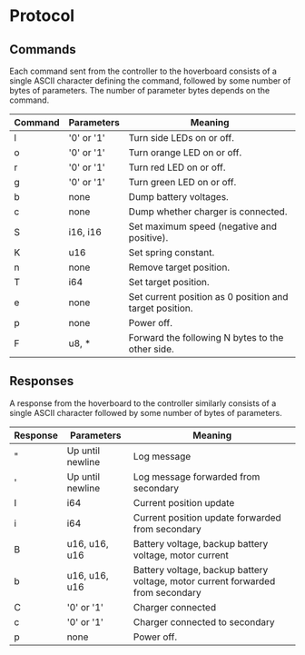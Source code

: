 # Protocol

## Commands

Each command sent from the controller to the hoverboard consists of a single ASCII character
defining the command, followed by some number of bytes of parameters. The number of parameter bytes
depends on the command.

| Command | Parameters | Meaning                                                 |
| ------- | ---------- | ------------------------------------------------------- |
| l       | '0' or '1' | Turn side LEDs on or off.                               |
| o       | '0' or '1' | Turn orange LED on or off.                              |
| r       | '0' or '1' | Turn red LED on or off.                                 |
| g       | '0' or '1' | Turn green LED on or off.                               |
| b       | none       | Dump battery voltages.                                  |
| c       | none       | Dump whether charger is connected.                      |
| S       | i16, i16   | Set maximum speed (negative and positive).              |
| K       | u16        | Set spring constant.                                    |
| n       | none       | Remove target position.                                 |
| T       | i64        | Set target position.                                    |
| e       | none       | Set current position as 0 position and target position. |
| p       | none       | Power off.                                              |
| F       | u8, \*     | Forward the following N bytes to the other side.        |

## Responses

A response from the hoverboard to the controller similarly consists of a single ASCII character
followed by some number of bytes of parameters.

| Response | Parameters       | Meaning                                                                         |
| -------- | ---------------- | ------------------------------------------------------------------------------- |
| "        | Up until newline | Log message                                                                     |
| '        | Up until newline | Log message forwarded from secondary                                            |
| I        | i64              | Current position update                                                         |
| i        | i64              | Current position update forwarded from secondary                                |
| B        | u16, u16, u16    | Battery voltage, backup battery voltage, motor current                          |
| b        | u16, u16, u16    | Battery voltage, backup battery voltage, motor current forwarded from secondary |
| C        | '0' or '1'       | Charger connected                                                               |
| c        | '0' or '1'       | Charger connected to secondary                                                  |
| p        | none             | Power off.                                                                      |
